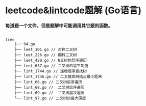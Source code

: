 # leetcode&lintcode题解 (Go语言)

**每道题一个文件，但是题解中可能调用其它题的函数。**

```

tree
    ├── 94.go
    ├── leet_101.go // 对称二叉树
    ├── leet_226.go // 翻转二叉树
    ├── leet_429.go // N叉树的层序遍历
    ├── leet_637.go // 二叉树的层平均值
    ├── lint_1744.go // 递增顺序查找树
    ├── lint_1746.go // 二叉搜索树结点最小距离
    ├── lint_66.go // 二叉树前序遍历
    ├── lint_68.go //  二叉树后序遍历
    ├── lint_69.go //  二叉树层次遍历
    └── lint_97.go // 二叉树的最大深度
    
```